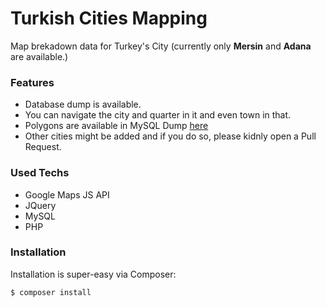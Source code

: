 # Turkish Cities Mapping

Map brekadown data for Turkey's City (currently only **Mersin** and **Adana** are available.)

### Features

- Database dump is available.
- You can navigate the city and quarter in it and even town in that.
- Polygons are available in MySQL Dump [here](/database/locationDB.sql)
- Other cities might be added and if you do so, please kidnly open a Pull Request.

### Used Techs

- Google Maps JS API
- JQuery
- MySQL
- PHP

### Installation

Installation is super-easy via Composer:

```bash
$ composer install
```
